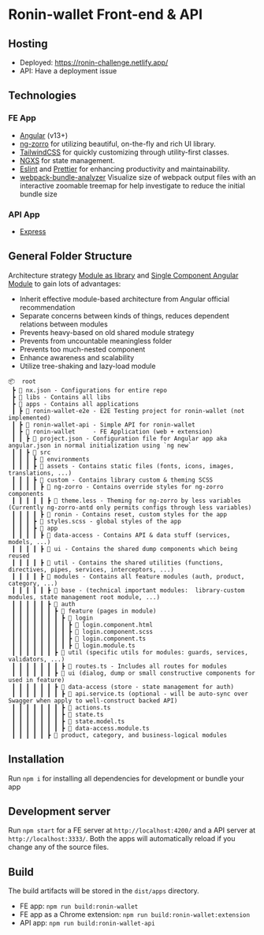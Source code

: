 # Ronin-wallet Front-end & API

## Hosting
- Deployed: https://ronin-challenge.netlify.app/
- API: Have a deployment issue

## Technologies

### FE App
- [Angular](https://angular.io/) (v13+)
- [ng-zorro](https://ng.ant.design/) for utilizing beautiful, on-the-fly and rich UI library.
- [TailwindCSS](https://tailwindcss.com/) for quickly customizing through utility-first classes.
- [NGXS](https://www.ngxs.io/) for state management.
- [Eslint](https://eslint.org/) and [Prettier](https://prettier.io/) for enhancing productivity and maintainability.
- [webpack-bundle-analyzer](https://www.npmjs.com/package/webpack-bundle-analyzer) Visualize size of webpack output files with an interactive zoomable treemap for help investigate to reduce the initial bundle size

### API App
- [Express](https://expressjs.com/)

## General Folder Structure

Architecture strategy [Module as library](https://nx.dev/structure/library-types#library-types) and [Single Component Angular Module](https://github.com/angular/angular/discussions/43784) to gain lots of advantages:

- Inherit effective module-based architecture from Angular official recommendation
- Separate concerns between kinds of things, reduces dependent relations between modules
- Prevents heavy-based on old shared module strategy
- Prevents from uncountable meaningless folder
- Prevents too much-nested component
- Enhance awareness and scalability
- Utilize tree-shaking and lazy-load module

```
📦  root
 ┣ 📃 nx.json - Configurations for entire repo
 ┣ 📂 libs - Contains all libs
 ┣ 📂 apps - Contains all applications
 ┃ ┣ 📂 ronin-wallet-e2e - E2E Testing project for ronin-wallet (not implemented)
 ┃ ┣ 📂 ronin-wallet-api - Simple API for ronin-wallet
 ┃ ┣ 📂 ronin-wallet     - FE Application (web + extension)
 ┃ ┃ ┣ 📜 project.json - Configuration file for Angular app aka angular.json in normal initialization using `ng new`
 ┃ ┃ ┣ 📂 src
 ┃ ┃ ┃ ┣ 📂 environments
 ┃ ┃ ┃ ┣ 📂 assets - Contains static files (fonts, icons, images, translations, ...)
 ┃ ┃ ┃ ┣ 📂 custom - Contains library custom & theming SCSS
 ┃ ┃ ┃ ┃ ┣ 📂 ng-zorro - Contains override styles for ng-zorro components
 ┃ ┃ ┃ ┃ ┃ ┣ 📜 theme.less - Theming for ng-zorro by less variables (Currently ng-zorro-antd only permits configs through less variables)
 ┃ ┃ ┃ ┃ ┣ 📂 ronin - Contains reset, custom styles for the app
 ┃ ┃ ┃ ┣ 📜 styles.scss - global styles of the app
 ┃ ┃ ┃ ┣ 📂 app
 ┃ ┃ ┃ ┃ ┣ 📂 data-access - Contains API & data stuff (services, models, ...)
 ┃ ┃ ┃ ┃ ┣ 📂 ui - Contains the shared dump components which being reused
 ┃ ┃ ┃ ┃ ┣ 📂 util - Contains the shared utilities (functions, directives, pipes, services, interceptors, ...)
 ┃ ┃ ┃ ┃ ┣ 📂 modules - Contains all feature modules (auth, product, category, ...)
 ┃ ┃ ┃ ┃ ┃ ┣ 📂 base - (technical important modules:  library-custom modules, state management root module, ...)
 ┃ ┃ ┃ ┃ ┃ ┣ 📂 auth
 ┃ ┃ ┃ ┃ ┃ ┃ ┣ 📂 feature (pages in module)
 ┃ ┃ ┃ ┃ ┃ ┃ ┃ ┣ 📂 login
 ┃ ┃ ┃ ┃ ┃ ┃ ┃ ┃ ┣ 📃 login.component.html
 ┃ ┃ ┃ ┃ ┃ ┃ ┃ ┃ ┣ 📃 login.component.scss
 ┃ ┃ ┃ ┃ ┃ ┃ ┃ ┃ ┣ 📃 login.component.ts
 ┃ ┃ ┃ ┃ ┃ ┃ ┃ ┃ ┣ 📃 login.module.ts
 ┃ ┃ ┃ ┃ ┃ ┃ ┣ 📂 util (specific utils for modules: guards, services, validators, ...)
 ┃ ┃ ┃ ┃ ┃ ┃ ┃ ┣ 📃 routes.ts - Includes all routes for modules
 ┃ ┃ ┃ ┃ ┃ ┃ ┣ 📂 ui (dialog, dump or small constructive components for used in feature)
 ┃ ┃ ┃ ┃ ┃ ┃ ┣ 📂 data-access (store - state management for auth)
 ┃ ┃ ┃ ┃ ┃ ┃ ┃ ┣ 📃 api.service.ts (optional - will be auto-sync over Swagger when apply to well-construct backed API)
 ┃ ┃ ┃ ┃ ┃ ┃ ┃ ┣ 📃 actions.ts
 ┃ ┃ ┃ ┃ ┃ ┃ ┃ ┣ 📃 state.ts
 ┃ ┃ ┃ ┃ ┃ ┃ ┃ ┣ 📃 state.model.ts
 ┃ ┃ ┃ ┃ ┃ ┃ ┃ ┣ 📃 data-access.module.ts
 ┃ ┃ ┃ ┃ ┃ ┣ 📂 product, category, and business-logical modules
```

## Installation

Run `npm i` for installing all dependencies for development or bundle your app

## Development server

Run `npm start` for a FE server at `http://localhost:4200/` and a API server at `http://localhost:3333/`. Both the apps will automatically reload if you change any of the source files.

## Build

The build artifacts will be stored in the `dist/apps` directory.
- FE app: `npm run build:ronin-wallet`
- FE app as a Chrome extension: `npm run build:ronin-wallet:extension`
- API app: `npm run build:ronin-wallet-api`
